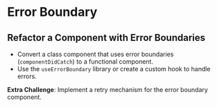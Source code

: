 # Error Boundary

## Refactor a Component with Error Boundaries

- Convert a class component that uses error boundaries (`componentDidCatch`) to a functional component.
- Use the `useErrorBoundary` library or create a custom hook to handle errors.

**Extra Challenge**: Implement a retry mechanism for the error boundary component.

